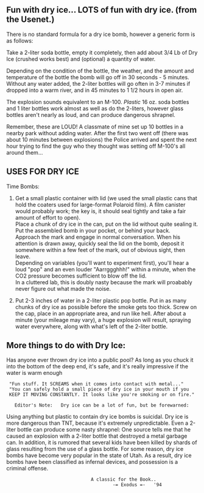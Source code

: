  
 Fun with dry ice... LOTS of fun with dry ice.  (from the Usenet.)
 ---------------------------------------------

There is no standard formula for a dry ice bomb, however a generic form is
as follows:

Take a 2-liter soda bottle, empty it completely, then add about 3/4 Lb of
Dry Ice (crushed works best) and (optional) a quantity of water.

Depending on the condition of the bottle, the weather, and the amount and
temperature of the bottle the bomb will go off in 30 seconds - 5 minutes.
Without any water added, the 2-liter bottles will go often in 3-7 minutes if
dropped into a warm river, and in 45 minutes to 1 1/2 hours in open air.

The explosion sounds equivalent to an M-100. _Plastic_ 16 oz. soda bottles
and 1 liter bottles work almost as well as do the 2-liters, however glass
bottles aren't nearly as loud, and can produce dangerous shrapnel.

Remember, these are LOUD! A classmate of mine set up 10 bottles
in a nearby park without adding water. After the first two went off (there
was about 10 minutes between explosions) the Police arrived and spent the
next hour trying to find the guy who they thought was setting off M-100's
all around them...

## USES FOR DRY ICE

Time Bombs:

1. Get a small plastic container with lid (we used the small plastic  cans
  that hold the coaters used for large-format Polaroid film). A  film canister
  would probably work; the key is, it should seal tightly  and take a fair
  amount of effort to open).  
  Place a chunk of dry ice in the can, put on the lid without quite
  sealing it. Put the assembled bomb in your pocket, or behind your  back.  
  Approach the mark and engage in normal conversation. When his  attention
  is drawn away, quickly seal the lid on the bomb, deposit it  somewhere
  within a few feet of the mark, out of obvious sight, then  leave.  
  Depending on variables (you'll want to experiment first), you'll hear  a
  loud "pop" and an even louder "Aarrggghhh!" within a minute, when  the CO2
  pressure becomes sufficient to blow off the lid.  
  In a cluttered lab, this is doubly nasty because the mark will  proabably
  never figure out what made the noise.  

2.  Put 2-3 inches of water in a 2-liter plastic pop bottle.  Put in  as many
  chunks of dry ice as possible before the smoke gets too thick.  Screw on the
  cap, place in an appropriate area, and run like hell.  After about a minute
  (your mileage may vary), a huge explosion will  result, spraying water
  everywhere, along with what's left of the 2-liter bottle.

## More things to do with Dry Ice:

Has anyone ever thrown dry ice into a public pool?  As long as you chuck it
into the bottom of the deep end, it's safe, and it's really impressive if the
water is warm enough

     "Fun stuff. It SCREAMS when it comes into contact with metal..."
     "You can safely hold a small piece of dry ice in your mouth if you  
     KEEP IT MOVING CONSTANTLY. It looks like you're smoking or on fire."

       Editor's Note:   Dry ice can be a lot of fun, but be forewarned:

Using anything but plastic to contain dry ice bombs is suicidal.  Dry ice
is more dangerous than TNT, because it's extremely unpredictable.  Even a
2-liter bottle can produce some nasty shrapnel:  One source tells me that he
caused an explosion with a 2-liter bottle that destroyed a metal garbage can.
In addition, it is rumored that several kids have been killed by shards of
glass resulting from the use of a glass bottle. For some reason, dry ice bombs
have become very popular in the state of Utah. As a result, dry ice bombs have
been classified as infernal devices, and possession is a criminal offense.



                                   A classic for the Book..
                                           -= Exodus =-   '94
